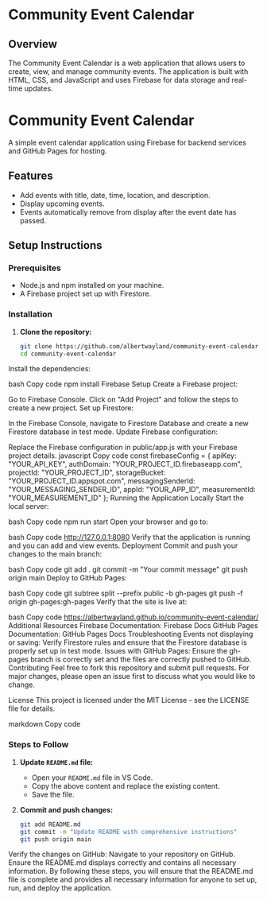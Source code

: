 # Community Event Calendar

## Overview
The Community Event Calendar is a web application that allows users to create, view, and manage community events. The application is built with HTML, CSS, and JavaScript and uses Firebase for data storage and real-time updates.

# Community Event Calendar

A simple event calendar application using Firebase for backend services and GitHub Pages for hosting.

## Features

- Add events with title, date, time, location, and description.
- Display upcoming events.
- Events automatically remove from display after the event date has passed.

## Setup Instructions

### Prerequisites

- Node.js and npm installed on your machine.
- A Firebase project set up with Firestore.

### Installation

1. **Clone the repository:**

   ```bash
   git clone https://github.com/albertwayland/community-event-calendar.git
   cd community-event-calendar
Install the dependencies:

bash
Copy code
npm install
Firebase Setup
Create a Firebase project:

Go to Firebase Console.
Click on "Add Project" and follow the steps to create a new project.
Set up Firestore:

In the Firebase Console, navigate to Firestore Database and create a new Firestore database in test mode.
Update Firebase configuration:

Replace the Firebase configuration in public/app.js with your Firebase project details.
javascript
Copy code
const firebaseConfig = {
    apiKey: "YOUR_API_KEY",
    authDomain: "YOUR_PROJECT_ID.firebaseapp.com",
    projectId: "YOUR_PROJECT_ID",
    storageBucket: "YOUR_PROJECT_ID.appspot.com",
    messagingSenderId: "YOUR_MESSAGING_SENDER_ID",
    appId: "YOUR_APP_ID",
    measurementId: "YOUR_MEASUREMENT_ID"
};
Running the Application Locally
Start the local server:

bash
Copy code
npm run start
Open your browser and go to:

bash
Copy code
http://127.0.0.1:8080
Verify that the application is running and you can add and view events.
Deployment
Commit and push your changes to the main branch:

bash
Copy code
git add .
git commit -m "Your commit message"
git push origin main
Deploy to GitHub Pages:

bash
Copy code
git subtree split --prefix public -b gh-pages
git push -f origin gh-pages:gh-pages
Verify that the site is live at:

bash
Copy code
https://albertwayland.github.io/community-event-calendar/
Additional Resources
Firebase Documentation: Firebase Docs
GitHub Pages Documentation: GitHub Pages Docs
Troubleshooting
Events not displaying or saving: Verify Firestore rules and ensure that the Firestore database is properly set up in test mode.
Issues with GitHub Pages: Ensure the gh-pages branch is correctly set and the files are correctly pushed to GitHub.
Contributing
Feel free to fork this repository and submit pull requests. For major changes, please open an issue first to discuss what you would like to change.

License
This project is licensed under the MIT License - see the LICENSE file for details.

markdown
Copy code

### Steps to Follow

1. **Update `README.md` file:**
   - Open your `README.md` file in VS Code.
   - Copy the above content and replace the existing content.
   - Save the file.

2. **Commit and push changes:**
   ```bash
   git add README.md
   git commit -m "Update README with comprehensive instructions"
   git push origin main
Verify the changes on GitHub:
Navigate to your repository on GitHub.
Ensure the README.md displays correctly and contains all necessary information.
By following these steps, you will ensure that the README.md file is complete and provides all necessary information for anyone to set up, run, and deploy the application.

